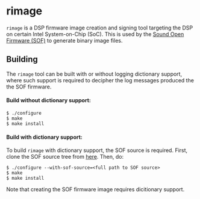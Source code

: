 # rimage

`rimage` is a DSP firmware image creation and signing tool targeting
the DSP on certain Intel System-on-Chip (SoC). This is used by
the [Sound Open Firmware (SOF)](https://github.com/thesofproject/sof)
to generate binary image files.

## Building

The `rimage` tool can be built with or without logging dictionary
support, where such support is required to decipher the log messages
produced the the SOF firmware.

#### Build without dictionary support:

```shell
$ ./configure
$ make
$ make install
```

#### Build with dictionary support:

To build `rimage` with dictionary support, the SOF source is required.
First, clone the SOF source tree from
[here](https://github.com/thesofproject/sof). Then, do:

```shell
$ ./configure --with-sof-source=<full path to SOF source>
$ make
$ make install
```

Note that creating the SOF firmware image requires dicitionary support.
